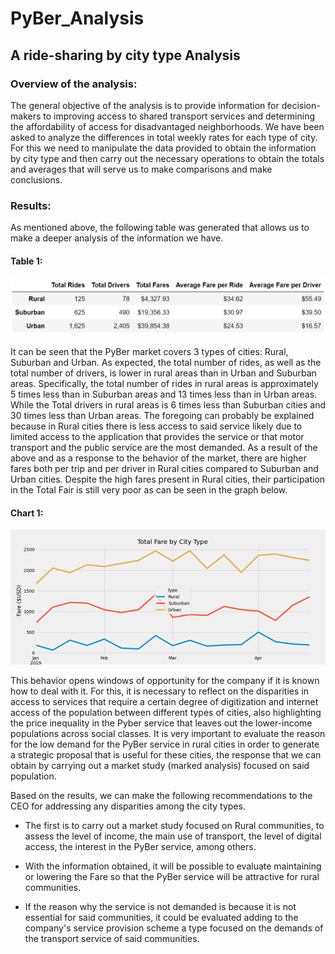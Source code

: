 # PyBer_Analysis
## A ride-sharing by city type Analysis

### Overview of the analysis: 

The general objective of the analysis is to provide information for decision-makers to improving access to shared transport services and determining the affordability of access for disadvantaged neighborhoods.
We have been asked to analyze the differences in total weekly rates for each type of city. For this we need to manipulate the data provided to obtain the information by city type and then carry out the necessary operations to obtain the totals and averages that will serve us to make comparisons and make conclusions.

### Results:

As mentioned above, the following table was generated that allows us to make a deeper analysis of the information we have. 

#### Table 1:
![Pyber Summary](https://github.com/LAURYMEOW/PyBer-Analysis/blob/main/analysis/Pyber_summary.png)

It can be seen that the PyBer market covers 3 types of cities: Rural, Suburban and Urban. As expected, the total number of rides, as well as the total number of drivers, is lower in rural areas than in Urban and Suburban areas.
Specifically, the total number of rides in rural areas is approximately 5 times less than in Suburban areas and 13 times less than in Urban areas.
While the Total drivers in rural areas is 6 times less than Suburban cities and 30 times less than Urban areas.
The foregoing can probably be explained because in Rural cities there is less access to said service likely due to limited access to the application that provides the service or that motor transport and the public service are the most demanded.
As a result of the above and as a response to the behavior of the market, there are higher fares both per trip and per driver in Rural cities compared to Suburban and Urban cities.
Despite the high fares present in Rural cities, their participation in the Total Fair is still very poor as can be seen in the graph below. 


#### Chart 1:

![Total Fare by City Type ](https://github.com/LAURYMEOW/PyBer-Analysis/blob/main/analysis/PyBer_fare_summary.png)

This behavior opens windows of opportunity for the company if it is known how to deal with it. For this, it is necessary to reflect on the disparities in access to services that require a certain degree of digitization and internet access of the population between different types of cities, also highlighting the price inequality in the Pyber service that leaves out the lower-income populations across social classes.
It is very important to evaluate the reason for the low demand for the PyBer service in rural cities in order to generate a strategic proposal that is useful for these cities, the response that we can obtain by carrying out a market study (marked analysis) focused on said population.

Based on the results, we can make the following recommendations to the CEO for addressing any disparities among the city types.

* The first is to carry out a market study focused on Rural communities, to assess the level of income, the main use of transport, the level of digital access, the interest in the PyBer service, among others.

* With the information obtained, it will be possible to evaluate maintaining or lowering the Fare so that the PyBer service will be attractive for rural communities.

* If the reason why the service is not demanded is because it is not essential for said communities, it could be evaluated adding to the company's service provision scheme a type focused on the demands of the transport service of said communities.
